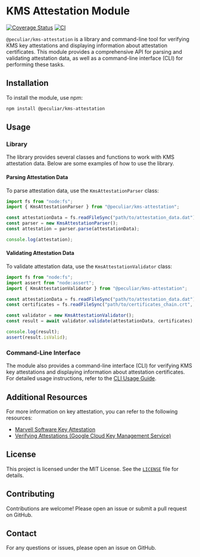 # KMS Attestation Module

[![Coverage Status](https://coveralls.io/repos/github/PeculiarVentures/kms-attestation/badge.svg?branch=main)](https://coveralls.io/github/PeculiarVentures/kms-attestation?branch=main)
[![CI](https://github.com/PeculiarVentures/kms-attestation/actions/workflows/ci.yml/badge.svg)](https://github.com/PeculiarVentures/kms-attestation/actions/workflows/ci.yml)

`@peculiar/kms-attestation` is a library and command-line tool for verifying KMS key attestations and displaying information about attestation certificates. This module provides a comprehensive API for parsing and validating attestation data, as well as a command-line interface (CLI) for performing these tasks.

## Installation

To install the module, use npm:

```bash
npm install @peculiar/kms-attestation
```

## Usage

### Library

The library provides several classes and functions to work with KMS attestation data. Below are some examples of how to use the library.

#### Parsing Attestation Data

To parse attestation data, use the `KmsAttestationParser` class:

```ts
import fs from "node:fs";
import { KmsAttestationParser } from "@peculiar/kms-attestation";

const attestationData = fs.readFileSync("path/to/attestation_data.dat");
const parser = new KmsAttestationParser();
const attestation = parser.parse(attestationData);

console.log(attestation);
```

#### Validating Attestation Data

To validate attestation data, use the `KmsAttestationValidator` class:

```ts
import fs from "node:fs";
import assert from "node:assert";
import { KmsAttestationValidator } from "@peculiar/kms-attestation";

const attestationData = fs.readFileSync("path/to/attestation_data.dat");
const certificates = fs.readFileSync("path/to/certificates_chain.crt", "utf-8");

const validator = new KmsAttestationValidator();
const result = await validator.validate(attestationData, certificates);

console.log(result);
assert(result.isValid);
```

### Command-Line Interface

The module also provides a command-line interface (CLI) for verifying KMS key attestations and displaying information about attestation certificates. For detailed usage instructions, refer to the [CLI Usage Guide](CLI_USAGE.md).

## Additional Resources

For more information on key attestation, you can refer to the following resources:

- [Marvell Software Key Attestation](https://cn.marvell.com/products/security-solutions/nitrox-hs-adapters/software-key-attestation.html)
- [Verifying Attestations (Google Cloud Key Management Service)](https://cloud.google.com/kms/docs/attest-key)

## License

This project is licensed under the MIT License. See the [`LICENSE`](LICENSE) file for details.

## Contributing

Contributions are welcome! Please open an issue or submit a pull request on GitHub.

## Contact

For any questions or issues, please open an issue on GitHub.

